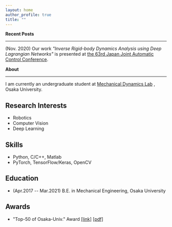 ```yaml
---
layout: home
author_profile: true
title: ""
---
```


**Recent Posts**
***
(Nov. 2020) Our work *"Inverse Rigid-body Dynamics Analysis using Deep Lagrangian Networks"* is presented at [the 63rd Japan Joint Automatic Control Conference](https://www.sice.jp/rengo63/).

<!-- ## About -->
**About**
***
  I am currently an undergraduate student at [Mechanical Dynamics Lab](https://ishikawa-lab.sakura.ne.jp/) , Osaka University.

## Research Interests
  - Robotics
  - Computer Vision
  - Deep Learning

## Skills
  - Python, C/C++, Matlab
  - PyTorch, TensorFlow/Keras, OpenCV

## Education
  - (Apr.2017 -- Mar.2021) B.E. in Mechanical Engineering, Osaka University

## Awards
  - "Top-50 of Osaka-Univ." Award [[link]](https://www.celas.osaka-u.ac.jp/top-50-of-osaka-univ/) [[pdf]](https://www.celas.osaka-u.ac.jp/wp-content/uploads/2019/01/h30_prize_recipients.pdf)